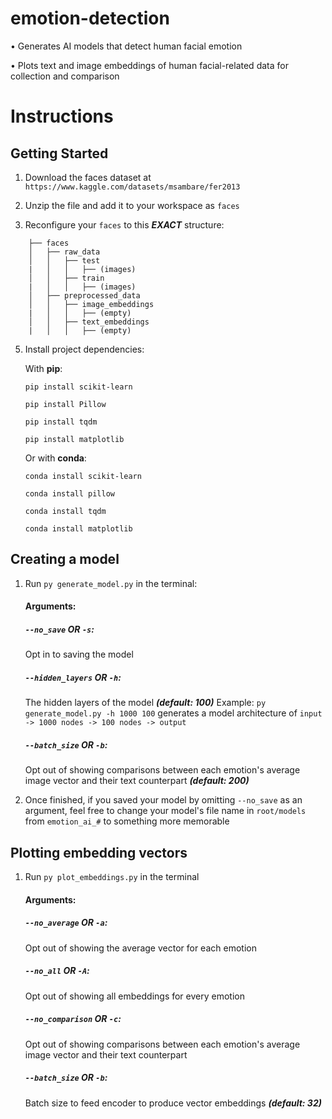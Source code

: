 
# emotion-detection

•	Generates AI models that detect human facial emotion

•	Plots text and image embeddings of human facial-related data for collection and comparison

  

# Instructions
## Getting Started

1. Download the faces dataset at `https://www.kaggle.com/datasets/msambare/fer2013`

  

2. Unzip the file and add it to your workspace as `faces`



3. Reconfigure your `faces` to this ***EXACT*** structure:
   
```
	├── faces
	│   ├── raw_data
	│   │   ├── test
	|   │   │   ├── (images)
	│   │   ├── train
	|   │   │   ├── (images)
	│   ├── preprocessed_data
	│   │   ├── image_embeddings
	|   │   │   ├── (empty)
	│   │   ├── text_embeddings
	|   │   │   ├── (empty)
 ```

5. Install project dependencies:

	With **pip**:
	
	```pip install scikit-learn```
	
	```pip install Pillow```
	
	```pip install tqdm```
	
	```pip install matplotlib```
	
	Or with **conda**:
	
	```conda install scikit-learn```
	
	```conda install pillow```
	
	```conda install tqdm```
	
	```conda install matplotlib```

## Creating a model

1. Run `py generate_model.py` in the terminal:

	#### Arguments:
	##### `--no_save` **OR** `-s`:
	Opt in to saving the model
	
	##### `--hidden_layers` **OR** `-h`:
	The hidden layers of the model ***(default: 100)***
	Example: `py generate_model.py -h 1000 100` generates a model architecture of `input -> 1000 nodes -> 100 nodes -> output`
	
	##### `--batch_size` **OR** `-b`:
	Opt out of showing comparisons between each emotion's average image vector and their text counterpart ***(default: 200)***


3. Once finished, if you saved your model by omitting `--no_save` as an argument, feel free to change your model's file name in `root/models` from `emotion_ai_#` to something more memorable

## Plotting embedding vectors

1. Run `py plot_embeddings.py` in the terminal

	#### Arguments:
	##### `--no_average` **OR** `-a`:
	Opt out of showing the average vector for each emotion
	
	##### `--no_all` **OR**  `-A`:
	Opt out of showing all embeddings for every emotion
	
	##### `--no_comparison` **OR** `-c`:
 	Opt out of showing comparisons between each emotion's average image vector and their text counterpart

	##### `--batch_size` **OR** `-b`:
 	Batch size to feed encoder to produce vector embeddings ***(default: 32)***
